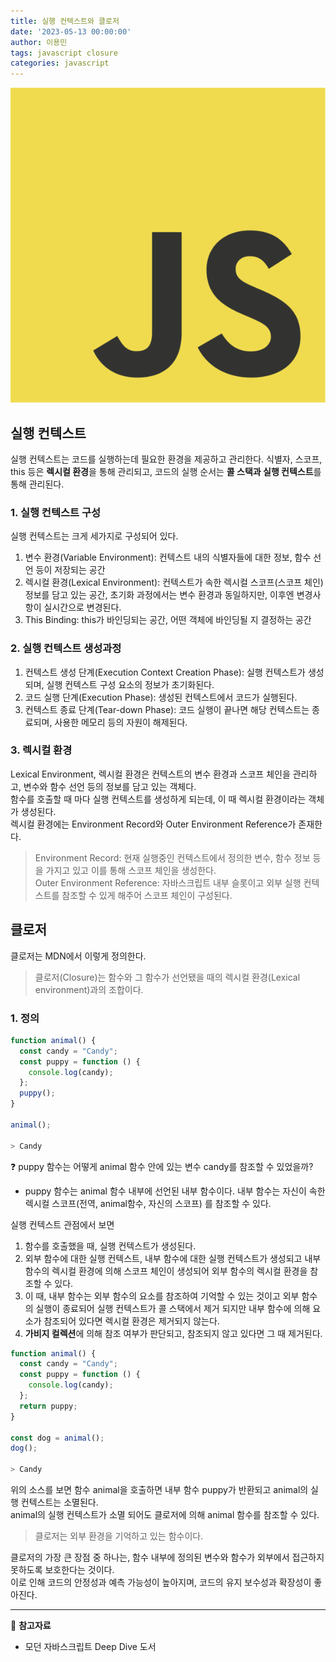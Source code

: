 ```yaml
---
title: 실행 컨텍스트와 클로저
date: '2023-05-13 00:00:00'
author: 이용민
tags: javascript closure
categories: javascript
---
```


![javascript-logo.png](javascript-logo.png)

## 실행 컨텍스트

실행 컨텍스트는 코드를 실행하는데 필요한 환경을 제공하고 관리한다.
식별자, 스코프, this 등은 **렉시컬 환경**을 통해 관리되고, 코드의 실행 순서는 **콜 스택과 실행 컨텍스트**를 통해 관리된다.  

### 1. 실행 컨텍스트 구성

실행 컨텍스트는 크게 세가지로 구성되어 있다.  

1. 변수 환경(Variable Environment): 컨텍스트 내의 식별자들에 대한 정보, 함수 선언 등이 저장되는 공간
2. 렉시컬 환경(Lexical Environment): 컨텍스트가 속한 렉시컬 스코프(스코프 체인) 정보를 담고 있는 공간, 초기화 과정에서는 변수 환경과 동일하지만, 이후엔 변경사항이 실시간으로 변경된다.  
3. This Binding: this가 바인딩되는 공간, 어떤 객체에 바인딩될 지 결정하는 공간

### 2. 실행 컨텍스트 생성과정

1. 컨텍스트 생성 단계(Execution Context Creation Phase): 실행 컨텍스트가 생성되며, 실행 컨텍스트 구성 요소의 정보가 초기화된다.
2. 코드 실행 단계(Execution Phase): 생성된 컨텍스트에서 코드가 실행된다.
3. 컨텍스트 종료 단계(Tear-down Phase): 코드 실행이 끝나면 해당 컨텍스트는 종료되며, 사용한 메모리 등의 자원이 해제된다.

### 3. 렉시컬 환경

Lexical Environment, 렉시컬 환경은 컨텍스트의 변수 환경과 스코프 체인을 관리하고, 변수와 함수 선언 등의 정보를 담고 있는 객체다.  
함수를 호출할 때 마다 실행 컨텍스트를 생성하게 되는데, 이 때 렉시컬 환경이라는 객체가 생성된다.  
렉시컬 환경에는 Environment Record와 Outer Environment Reference가 존재한다.
> Environment Record: 현재 실행중인 컨텍스트에서 정의한 변수, 함수 정보 등을 가지고 있고 이를 통해 스코프 체인을 생성한다.  
> Outer Environment Reference: 자바스크립트 내부 슬롯이고 외부 실행 컨텍스트를 참조할 수 있게 해주어 스코프 체인이 구성된다.

## 클로저

클로저는 MDN에서 이렇게 정의한다.
> 클로저(Closure)는 함수와 그 함수가 선언됐을 때의 렉시컬 환경(Lexical environment)과의 조합이다.

### 1. 정의

```js
function animal() {
  const candy = "Candy";
  const puppy = function () {
    console.log(candy); 
  };
  puppy();
}

animal(); 

> Candy
```

❓ puppy 함수는 어떻게 animal 함수 안에 있는 변수 candy를 참조할 수 있었을까?  

- puppy 함수는 animal 함수 내부에 선언된 내부 함수이다. 내부 함수는 자신이 속한 렉시컬 스코프(전역, animal함수, 자신의 스코프) 를 참조할 수 있다.  

실행 컨텍스트 관점에서 보면  

1. 함수를 호출했을 때, 실행 컨텍스트가 생성된다.
2. 외부 함수에 대한 실행 컨텍스트, 내부 함수에 대한 실행 컨텍스트가 생성되고 내부 함수의 렉시컬 환경에 의해 스코프 체인이 생성되어 외부 함수의 렉시컬 환경을 참조할 수 있다.
3. 이 때, 내부 함수는 외부 함수의 요소를 참조하여 기억할 수 있는 것이고 외부 함수의 실행이 종료되어 실행 컨텍스트가 콜 스택에서 제거 되지만 내부 함수에 의해 요소가 참조되어 있다면 렉시컬 환경은 제거되지 않는다.
4. **가비지 컬렉션**에 의해 참조 여부가 판단되고, 참조되지 않고 있다면 그 때 제거된다.

```js
function animal() {
  const candy = "Candy";
  const puppy = function () {
    console.log(candy); 
  };
  return puppy;
}

const dog = animal();
dog();

> Candy
```

위의 소스를 보면 함수 animal을 호출하면 내부 함수 puppy가 반환되고 animal의 실행 컨텍스트는 소멸된다.  
animal의 실행 컨텍스트가 소멸 되어도 클로저에 의해 animal 함수를 참조할 수 있다.
> 클로저는 외부 환경을 기억하고 있는 함수이다.

클로저의 가장 큰 장점 중 하나는, 함수 내부에 정의된 변수와 함수가 외부에서 접근하지 못하도록 보호한다는 것이다.  
이로 인해 코드의 안정성과 예측 가능성이 높아지며, 코드의 유지 보수성과 확장성이 좋아진다.

---

📂 **참고자료**

- 모던 자바스크립트 Deep Dive 도서

